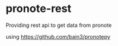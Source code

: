 # pronote-rest

Providing rest api to get data from pronote

using https://github.com/bain3/pronotepy
